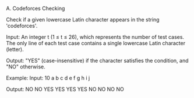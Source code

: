 <p>A. Codeforces Checking</p><p>Check if a given lowercase Latin character appears in the string 'codeforces'.</p><p>Input: An integer t (1 ≤ t ≤ 26), which represents the number of test cases. The only line of each test case contains a single lowercase Latin character (letter).</p><p>Output: "YES" (case-insensitive) if the character satisfies the condition, and "NO" otherwise.</p><p>Example:
Input:
10
a
b
c
d
e
f
g
h
i
j</p><p>Output:
NO
NO
YES
YES
YES
YES
NO
NO
NO
NO</p>
